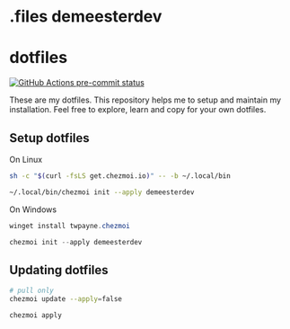 # .files demeesterdev

# dotfiles

[![GitHub Actions pre-commit status](https://github.com/demeesterdev/dotfiles/workflows/pre-commit/badge.svg)](https://github.com/demeesterdev/dotfiles/actions/workflows/pre-commit.yaml?query=branch%3Amain)

These are my dotfiles. This repository helps me to setup and maintain my installation. Feel free to explore, learn and copy for your own dotfiles.

## Setup dotfiles

On Linux

```bash
sh -c "$(curl -fsLS get.chezmoi.io)" -- -b ~/.local/bin

~/.local/bin/chezmoi init --apply demeesterdev
```

On Windows

```powershell
winget install twpayne.chezmoi

chezmoi init --apply demeesterdev
```

## Updating dotfiles

```bash
# pull only
chezmoi update --apply=false

chezmoi apply
```
